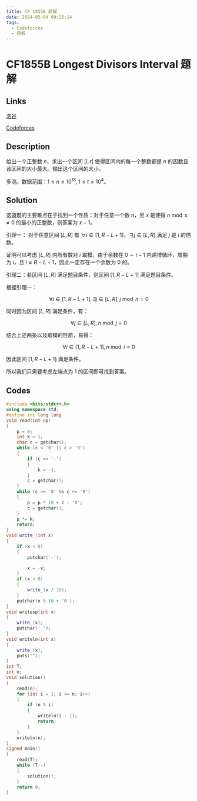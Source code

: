 ```yaml
---
title: CF 1855B 题解
date: 2024-05-04 09:26:14
tags:
  - Codeforces
  - 题解
---
```

<!---->
<!--more-->
# CF1855B Longest Divisors Interval 题解

## Links

[洛谷](https://www.luogu.com.cn/problem/CF1855B)

[Codeforces](https://codeforces.com/problemset/problem/1855/B)

## Description

给出一个正整数 $n$，求出一个区间 $[l,r]$ 使得区间内的每一个整数都是 $n$ 的因数且该区间的大小最大。输出这个区间的大小。

多测。数据范围：$1 \leq n \leq 10^{18}, 1 \leq t \leq 10^4$。


## Solution

这道题的主要难点在于找到一个性质：对于任意一个数 $n$，另 $x$ 是使得 $n \bmod x \ne 0$ 的最小的正整数，则答案为 $x - 1$。

引理一： 对于任意区间 $[L,R]$ 有 $\forall i \in [1,R - L + 1]$，$\exists j \in [L,R]$ 满足 $j$ 是 $i$ 的倍数。

证明可以考虑 $[L,R]$ 内所有数对 $i$ 取模，由于余数在 $0 \sim i- 1$ 内递增循环，周期为 $i$，且 $i \leq R - L + 1$，因此一定存在一个余数为 $0$ 的。

引理二：若区间 $[L,R]$ 满足题目条件，则区间 $[1,R - L + 1]$ 满足题目条件。

根据引理一：

$$\forall i \in [1,R - L + 1] , \exists j \in [L,R], j \bmod n = 0$$

同时因为区间 $[L,R]$ 满足条件，有：

$$\forall j \in [L,R],n \bmod j = 0$$

结合上述两条以及取模的性质，易得：

$$\forall i \in [1,R - L + 1],n \bmod i = 0$$

因此区间 $[1,R - L + 1]$ 满足条件。

所以我们只需要考虑左端点为 $1$ 的区间即可找到答案。

## Codes

```cpp
#include <bits/stdc++.h>
using namespace std;
#define int long long
void read(int &p)
{
    p = 0;
    int k = 1;
    char c = getchar();
    while (c < '0' || c > '9')
    {
        if (c == '-')
        {
            k = -1;
        }
        c = getchar();
    }
    while (c >= '0' && c <= '9')
    {
        p = p * 10 + c - '0';
        c = getchar();
    }
    p *= k;
    return;
}
void write_(int x)
{
    if (x < 0)
    {
        putchar('-');

        x = -x;
    }
    if (x > 9)
    {
        write_(x / 10);
    }
    putchar(x % 10 + '0');
}
void writesp(int x)
{
    write_(x);
    putchar(' ');
}
void writeln(int x)
{
    write_(x);
    puts("");
}
int T;
int n;
void solution()
{
    read(n);
    for (int i = 1; i <= n; i++)
    {
        if (n % i)
        {
            writeln(i - 1);
            return;
        }
    }
    writeln(n);
}
signed main()
{
    read(T);
    while (T--)
    {
        solution();
    }
    return 0;
}
```